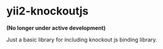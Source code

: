 yii2-knockoutjs
===============
**(No longer under active development)**

Just a basic library for including knockout js binding library.

